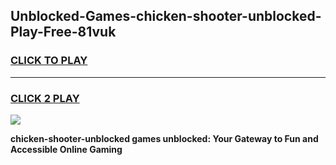 
## Unblocked-Games-chicken-shooter-unblocked-Play-Free-81vuk
<h3>
<a href="https://premium76.site?title=chicken-shooter-unblocked&ref=10A">CLICK TO PLAY</a></h3>
<hr>

<h3>
<a href="https://premium76.site?title=chicken-shooter-unblocked&ref=10A">CLICK 2 PLAY</a>
  
</h3>

<a href="https://premium76.site?title=chicken-shooter-unblocked&ref=10A"><img src="https://clearcache.store/games.png"></a>


**chicken-shooter-unblocked games unblocked: Your Gateway to Fun and Accessible Online Gaming**
